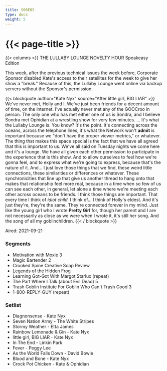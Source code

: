 ```yaml
---
title: S06E05
type: docs
weight: 5
---
```


# {{< page-title >}}

{{< columns >}}
THE LULLABY LOUNGE NOVELTY HOUR Speakeasy Edition

This week, after the previous technical issues the week before, Corporate Sponsor disabled Kate's access to their satellites for the week to give her show a "break."  Because of this, the Lullaby Lounge went online via backup servers without the Sponsor's permission.

{{< blockquote author="Kate Nyx" source="After little girl, BIG LIAR" >}}
We've never met, Holly and I.  We've just been friends for a decent amount of time, on the internet.  I've actually never met any of the GOOCroo in person.  The only one who has met either one of us is Sondra, and I believe Sondra met Ophidian at a wrestling show for very few minutes. ... It's what the Lullaby Lounge is.  You know?  It's the point.  It's connecting across the oceans, across the telephone lines, it's what the Network won't <b>admit</b> is important because we "don't have the proper viewer metrics," or whatever.  The thing that makes this space special is the fact that we have all agreed that this is important to us.  We've all said on Tuesday nights we come here and it's a lounge.  We have all given each other permission to participate in the experience that is this show.  And to allow ourselves to feel how we're gonna feel, and to express what we're going to express, because that's the nature of it.  And...  I just love those things that we find, these weird little connections, these similarities or differences or whatever.  These synchronicities that line up that give us another thread to hang onto that makes that relationship feel more real, because in a time when so few of us can see each other, in general, let alone a time where we're meeting each other across oceans to be friends.  I think those things are important.  That every time I think of <i>idiot child.</i> I think of...  I think of Holly's eldest.  And it's just they're, they're the same.  They're connected forever in my mind.  Just like the young girl who I wrote <b>Pretty Girl</b> for, though her parent and I are not necessarily as close as we were when I wrote it, it's still her song.  And the song of all my goblinchildren.
{{< / blockquote >}}

Aired: 2021-09-21

### Segments
* Motivation with Moxie 3
* Magic Bartender 2
* Crooked Spine Creative Soap Review
* Legends of the Hidden Frog
* Learning Got-Got With Margot Starlux (repeat)
* The Part Where I Talk (about Evil Dead) 5
* Trash Goblin Institute For Goblin Who Can't Trash Good 3
* 1-800-REPLY-GUY (repeat)


### Setlist
* Diagnonsense - Kate Nyx
* Seven Nation Army - The White Stripes
* Stormy Weather - Etta James
* Rainbow Lemonade & Gin - Kate Nyx
* little girl, BIG LIAR - Kate Nyx
* In The End - Linkin Park
* Fever - Peggy Lee
* As the World Falls Down - David Bowie
* Blood and Bone - Kate Nyx
* Crock Pot Chicken - Kate & Ophidian
